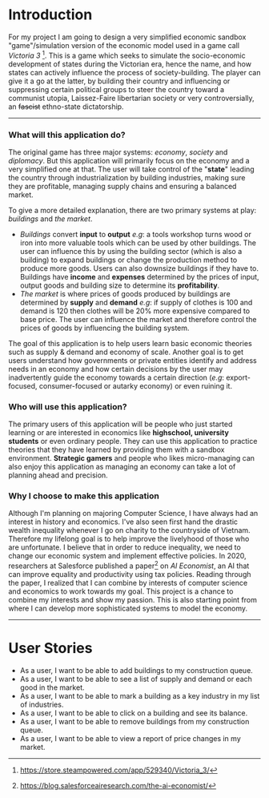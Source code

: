 # Introduction

For my project I am going to design a very simplified economic sandbox "game"/simulation version of the economic model used in a game call *Victoria 3* [^1]. This is a game which seeks to simulate the socio-economic development of states during the Victorian era, hence the name, and how states can actively influence the process of society-building. The player can give it a go at the latter, by building their country and influencing or suppressing certain political groups to steer the country toward a communist utopia, Laissez-Faire libertarian society or very controversially, an ~~fascist~~ ethno-state dictatorship.
  
---  

### What will this application do?

The original game has three major systems: *economy*, *society* and *diplomacy*. But this application will primarily focus on the economy and a very simplified one at that. The user will take control of the "**state**" leading the country through industrialization by building industries, making sure they are profitable, managing supply chains and ensuring a balanced market.

To give a more detailed explanation, there are two primary systems at play: *buildings* and *the market*.
- *Buildings* convert **input** to **output** *e.g*: a tools workshop turns wood or iron into more valuable tools which can be used by other buildings. The user can influence this by using the building sector (which is also a building) to expand buildings or change the production method to produce more goods. Users can also downsize buildings if they have to. Buildings have **income** and **expenses** determined by the prices of input, output goods and building size to determine its **profitability**.
- *The market* is where prices of goods produced by buildings are determined by **supply** and **demand** *e.g*: if supply of clothes is 100 and demand is 120 then clothes will be 20% more expensive compared to base price. The user can influence the market and therefore control the prices of goods by influencing the building system.

The goal of this application is to help users learn basic economic theories such as supply & demand and economy of scale. Another goal is to get users understand how governments or private entities identify and address needs in an economy and how certain decisions by the user may inadvertently guide the economy towards a certain direction (*e.g*: export-focused, consumer-focused or autarky economy) or even ruining it.

### Who will use this application?

The primary users of this application will be people who just started learning or are interested in economics like **highschool, university students** or even ordinary people. They can use this application to practice theories that they have learned by providing them with a sandbox environment. **Strategic gamers** and people who likes micro-managing can also enjoy this application as managing an economy can take a lot of planning ahead and precision.

### Why I choose to make this application

Although I'm planning on majoring Computer Science, I have always had an interest in history and economics. I've also seen first hand the drastic wealth inequality whenever I go on charity to the countryside of Vietnam. Therefore my lifelong goal is to help improve the livelyhood of those who are unfortunate. I believe that in order to reduce inequality, we need to change our economic system and implement effective policies. In 2020, researchers at Salesforce published a paper[^2] on *AI Economist*, an AI that can improve equality and productivity using tax policies. Reading through the paper, I realized that I can combine by interests of computer science and economics to work towards my goal. This project is a chance to combine my interests and show my passion. This is also starting point from where I can develop more sophisticated systems to model the economy.
  
---  
# User Stories

- As a user, I want to be able to add buildings to my construction queue.
- As a user, I want to be able to see a list of supply and demand or each good in the market.
- As a user, I want to be able to mark a building as a key industry in my list of industries.
- As a user, I want to be able to click on a building and see its balance.
- As a user, I want to be able to remove buildings from my construction queue.
- As a user, I want to be able to view a report of price changes in my market.


[^1]: https://store.steampowered.com/app/529340/Victoria_3/

[^2]: https://blog.salesforceairesearch.com/the-ai-economist/